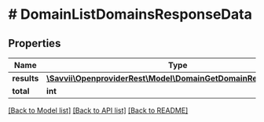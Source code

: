 # # DomainListDomainsResponseData

## Properties

Name | Type | Description | Notes
------------ | ------------- | ------------- | -------------
**results** | [**\Savvii\OpenproviderRest\Model\DomainGetDomainResponseData[]**](DomainGetDomainResponseData.md) |  | [optional]
**total** | **int** |  | [optional]

[[Back to Model list]](../../README.md#models) [[Back to API list]](../../README.md#endpoints) [[Back to README]](../../README.md)
